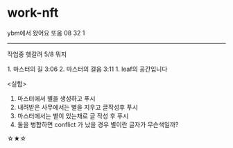 # work-nft
ybm에서 왔어요
또옴 08 32 1

----
작업중 헷갈려
5/8 뭐지

<master>
1. 마스터의 길 3:06
2. 마스터의 걸음 3:11
1. leaf의 공간입니다

<실험>
1. 마스터에서 별을 생성하고 푸시
2. 내려받은 사무에서는 별을 지우고 글작성후 푸시
3. 마스터에서는 별이 있는채로 글 작성 후 푸시
4. 둘을 병합하면 conflict 가 났을 경우 별이란 글자가 무슨색일까?

☆★☆
